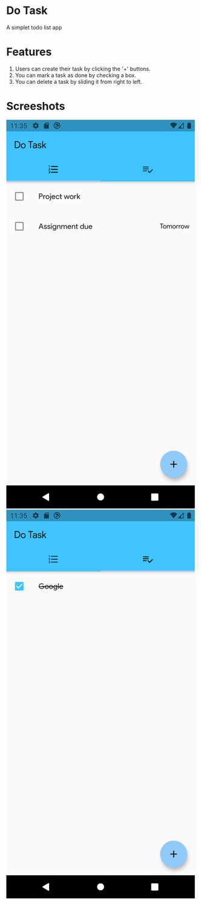 # Do Task 

A simplet todo list app 

# Features 

1. Users can create their task by clicking the '+' buttons.
2. You can mark a task as done by checking a box.
3. You can delete a task by sliding it from right to left.

# Screeshots
![alt-text-1](/assets/1.png "image 1") ![alt-text-2](/assets/2.png "image 2")
